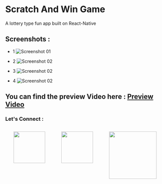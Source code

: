 # Scratch And Win Game

A lottery type fun app built on React-Native

## Screenshots :

- 1 ![Screenshot 01](https://raw.githubusercontent.com/devmohit-live/Images_of_repo/master/Sw01.png)
- 2 ![Screenshot 02](https://raw.githubusercontent.com/devmohit-live/Images_of_repo/master/SW02.png)
- 3 ![Screenshot 02](https://raw.githubusercontent.com/devmohit-live/Images_of_repo/master/SW03.png)

- 4 ![Screenshot 02](https://raw.githubusercontent.com/devmohit-live/Images_of_repo/master/SW04.png)

## You can find the preview Video here : [Preview Video][1]

[1]: https://www.instagram.com/p/B5Ajtxqlzg2/?utm_source=ig_web_options_share_sheet "Scrath And Win"

### Let's Connect :

<!-- [![Instagram](https://en.instagram-brand.com/wp-content/uploads/2016/11/Glyph-Icon-hero.png)](https://www.instagram.com/mr_developer.code/ "Instagram") -->

<div style="display: flex;flex-direction: row;justify-content: space-around;">

[<img src="https://en.instagram-brand.com/wp-content/uploads/2016/11/Glyph-Icon-hero.png" width="100" height="100" />](https://www.instagram.com/mr_developer.code/ "Instagram")

[<img src="https://en.facebookbrand.com/wp-content/uploads/2019/04/f_logo_RGB-Hex-Blue_512.png" width="100" height="100" />](https://www.facebook.com/imdwarrior/ "Facebook")

[<img src="https://content.linkedin.com/content/dam/me/business/en-us/amp/brand-site/v2/bg/LI-Logo.svg.original.svg" width="150" height="150" />](https://www.linkedin.com/in/devmohitsingh/ "LinkedIn")

</div>
